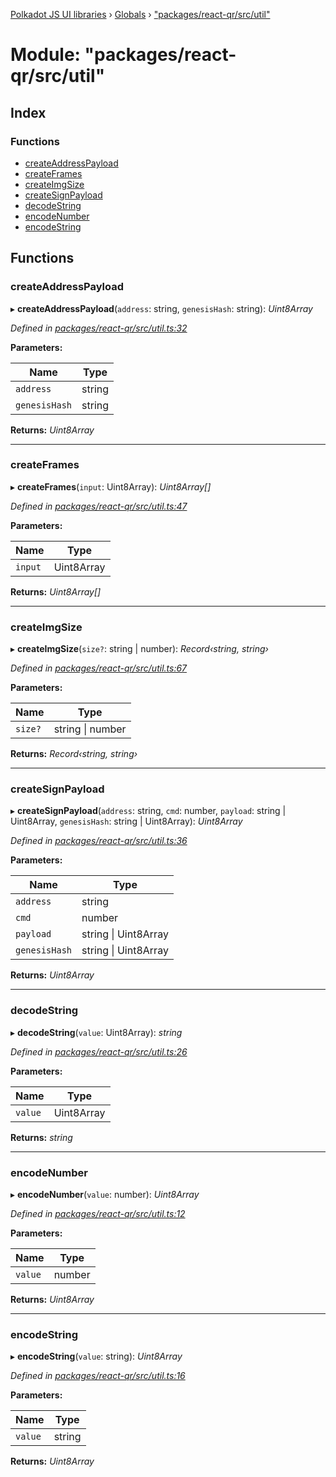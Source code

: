 [Polkadot JS UI libraries](../README.md) › [Globals](../globals.md) › ["packages/react-qr/src/util"](_packages_react_qr_src_util_.md)

# Module: "packages/react-qr/src/util"

## Index

### Functions

* [createAddressPayload](_packages_react_qr_src_util_.md#createaddresspayload)
* [createFrames](_packages_react_qr_src_util_.md#createframes)
* [createImgSize](_packages_react_qr_src_util_.md#createimgsize)
* [createSignPayload](_packages_react_qr_src_util_.md#createsignpayload)
* [decodeString](_packages_react_qr_src_util_.md#decodestring)
* [encodeNumber](_packages_react_qr_src_util_.md#encodenumber)
* [encodeString](_packages_react_qr_src_util_.md#encodestring)

## Functions

###  createAddressPayload

▸ **createAddressPayload**(`address`: string, `genesisHash`: string): *Uint8Array*

*Defined in [packages/react-qr/src/util.ts:32](https://github.com/polkadot-js/ui/blob/54a325f3/packages/react-qr/src/util.ts#L32)*

**Parameters:**

Name | Type |
------ | ------ |
`address` | string |
`genesisHash` | string |

**Returns:** *Uint8Array*

___

###  createFrames

▸ **createFrames**(`input`: Uint8Array): *Uint8Array[]*

*Defined in [packages/react-qr/src/util.ts:47](https://github.com/polkadot-js/ui/blob/54a325f3/packages/react-qr/src/util.ts#L47)*

**Parameters:**

Name | Type |
------ | ------ |
`input` | Uint8Array |

**Returns:** *Uint8Array[]*

___

###  createImgSize

▸ **createImgSize**(`size?`: string | number): *Record‹string, string›*

*Defined in [packages/react-qr/src/util.ts:67](https://github.com/polkadot-js/ui/blob/54a325f3/packages/react-qr/src/util.ts#L67)*

**Parameters:**

Name | Type |
------ | ------ |
`size?` | string &#124; number |

**Returns:** *Record‹string, string›*

___

###  createSignPayload

▸ **createSignPayload**(`address`: string, `cmd`: number, `payload`: string | Uint8Array, `genesisHash`: string | Uint8Array): *Uint8Array*

*Defined in [packages/react-qr/src/util.ts:36](https://github.com/polkadot-js/ui/blob/54a325f3/packages/react-qr/src/util.ts#L36)*

**Parameters:**

Name | Type |
------ | ------ |
`address` | string |
`cmd` | number |
`payload` | string &#124; Uint8Array |
`genesisHash` | string &#124; Uint8Array |

**Returns:** *Uint8Array*

___

###  decodeString

▸ **decodeString**(`value`: Uint8Array): *string*

*Defined in [packages/react-qr/src/util.ts:26](https://github.com/polkadot-js/ui/blob/54a325f3/packages/react-qr/src/util.ts#L26)*

**Parameters:**

Name | Type |
------ | ------ |
`value` | Uint8Array |

**Returns:** *string*

___

###  encodeNumber

▸ **encodeNumber**(`value`: number): *Uint8Array*

*Defined in [packages/react-qr/src/util.ts:12](https://github.com/polkadot-js/ui/blob/54a325f3/packages/react-qr/src/util.ts#L12)*

**Parameters:**

Name | Type |
------ | ------ |
`value` | number |

**Returns:** *Uint8Array*

___

###  encodeString

▸ **encodeString**(`value`: string): *Uint8Array*

*Defined in [packages/react-qr/src/util.ts:16](https://github.com/polkadot-js/ui/blob/54a325f3/packages/react-qr/src/util.ts#L16)*

**Parameters:**

Name | Type |
------ | ------ |
`value` | string |

**Returns:** *Uint8Array*
